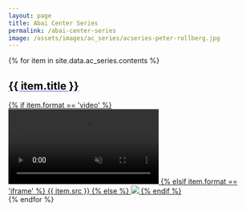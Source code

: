 ```yaml
---
layout: page
title: Abai Center Series
permalink: /abai-center-series
image: /assets/images/ac_series/acseries-peter-rollberg.jpg
---
```


<style>
.media-link {
color: black;
text-decoration: underline !important;
text-decoration-color: #a29bfe !important;
text-decoration-style: solid !important;
font-weight: bold;
}
</style>

{% for item in site.data.ac_series.contents %}
<div class="row m-2 mb-5">
  <div class="col-sm-12 col-md-9">
    <a href="{%if item.href %} {{ item.href }} {% else %} {% endif %}" target="_blank">
<h2 class="media-link">{{ item.title }}</h2>
  <div class="usa-embed-container" aria-label="16:9">
  {% if item.format == 'video' %}
  <video class="card-img-top" autoplay controls playsinline="playsinline" muted="muted">
  <source src="{{ item.src }}" muted="muted" loop="loop" type="video/mp4">
  </video>
 {% elsif item.format == 'iframe' %}
  {{ item.src }}
  {% else %}
  <img src="{{ item.src }}"/>
  {% endif %}
  </div></a>
  </div>
</div>
{% endfor %}

